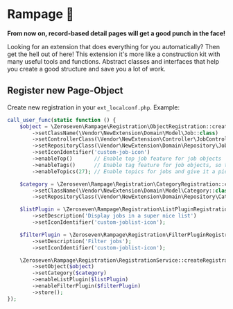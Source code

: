 # Rampage 🤬

**From now on, record-based detail pages will get a good punch in the face!**

Looking for an extension that does everything for you automatically? Then get the hell out of here! This extension it's
more like a construction kit with many useful tools and functions. Abstract classes and interfaces that help you create
a good structure and save you a lot of work.


## Register new Page-Object

Create new registration in your `ext_localconf.php`. Example:

```php
call_user_func(static function () {
    $object = \Zeroseven\Rampage\Registration\ObjectRegistration::create('Job')
        ->setClassName(\Vendor\NewExtension\Domain\Model\Job::class)
        ->setControllerClass(\Vendor\NewExtension\Controller\JobController::class)
        ->setRepositoryClass(\Vendor\NewExtension\Domain\Repository\JobRepository::class)
        ->setIconIdentifier('custom-job-icon')
        ->enableTop()       // Enable top job feature for job objects
        ->enableTags()      // Enable tag feature for job objects, so tagging and filtering tags is possible
        ->enableTopics(27); // Enable topics for jobs and give it a pid where to store these

    $category = \Zeroseven\Rampage\Registration\CategoryRegistration::create('Job-Category')
        ->setClassName(\Vendor\NewExtension\Domain\Model\Category::class)
        ->setRepositoryClass(\Vendor\NewExtension\Domain\Repository\CategoryRepository::class);

    $listPlugin = \Zeroseven\Rampage\Registration\ListPluginRegistration::create('Job list')
        ->setDescription('Display jobs in a super nice list')
        ->setIconIdentifier('custom-joblist-icon');

    $filterPlugin = \Zeroseven\Rampage\Registration\FilterPluginRegistration::create('Job filter')
        ->setDescription('Filter jobs');
        ->setIconIdentifier('custom-joblist-icon');

    \Zeroseven\Rampage\Registration\RegistrationService::createRegistration('jobs')
        ->setObject($object)
        ->setCategory($category)
        ->enableListPlugin($listPlugin)
        ->enableFilterPlugin($filterPlugin)
        ->store();
});
```
